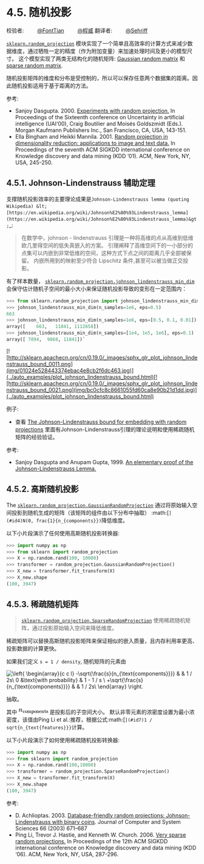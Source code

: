 # 4.5\. 随机投影

校验者:
        [@FontTian](https://github.com/FontTian)
        [@程威](https://github.com/apachecn/scikit-learn-doc-zh)
翻译者:
        [@Sehriff](https://github.com/apachecn/scikit-learn-doc-zh)

[`sklearn.random_projection`](classes.html#module-sklearn.random_projection "sklearn.random_projection") 模块实现了一个简单且高效率的计算方式来减少数据维度，通过牺牲一定的精度（作为附加变量）来加速处理时间及更小的模型尺寸。 这个模型实现了两类无结构化的随机矩阵: [Gaussian random matrix](#gaussian-random-matrix) 和 [sparse random matrix](#sparse-random-matrix).

随机投影矩阵的维度和分布是受控制的，所以可以保存任意两个数据集的距离。因此随机投影适用于基于距离的方法。

参考:

*   Sanjoy Dasgupta. 2000. [Experiments with random projection.](http://cseweb.ucsd.edu/~dasgupta/papers/randomf.pdf) In Proceedings of the Sixteenth conference on Uncertainty in artificial intelligence (UAI‘00), Craig Boutilier and Moisés Goldszmidt (Eds.). Morgan Kaufmann Publishers Inc., San Francisco, CA, USA, 143-151.
*   Ella Bingham and Heikki Mannila. 2001. [Random projection in dimensionality reduction: applications to image and text data.](http://citeseerx.ist.psu.edu/viewdoc/download?doi=10.1.1.24.5135&rep=rep1&type=pdf) In Proceedings of the seventh ACM SIGKDD international conference on Knowledge discovery and data mining (KDD ‘01). ACM, New York, NY, USA, 245-250.

## 4.5.1\. Johnson-Lindenstrauss 辅助定理

支撑随机投影效率的主要理论成果是`Johnson-Lindenstrauss lemma (quoting Wikipedia) &lt;[https://en.wikipedia.org/wiki/Johnson%E2%80%93Lindenstrauss_lemma](https://en.wikipedia.org/wiki/Johnson%E2%80%93Lindenstrauss_lemma)&gt;`_:

> 在数学中，johnson - lindenstrauss 引理是一种将高维的点从高维到低维欧几里得空间的低失真嵌入的方案。 引理阐释了高维空间下的一小部分的点集可以内嵌到非常低维的空间，这种方式下点之间的距离几乎全部被保留。 内嵌所用到的映射至少符合 Lipschitz 条件,甚至可以被当做正交投影。

有了样本数量， [`sklearn.random_projection.johnson_lindenstrauss_min_dim`](generated/sklearn.random_projection.johnson_lindenstrauss_min_dim.html#sklearn.random_projection.johnson_lindenstrauss_min_dim "sklearn.random_projection.johnson_lindenstrauss_min_dim") 会保守估计随机子空间的最小大小来保证随机投影导致的变形在一定范围内：

```py
>>> from sklearn.random_projection import johnson_lindenstrauss_min_dim
>>> johnson_lindenstrauss_min_dim(n_samples=1e6, eps=0.5)
663
>>> johnson_lindenstrauss_min_dim(n_samples=1e6, eps=[0.5, 0.1, 0.01])
array([    663,   11841, 1112658])
>>> johnson_lindenstrauss_min_dim(n_samples=[1e4, 1e5, 1e6], eps=0.1)
array([ 7894,  9868, 11841])`

```

[![http://sklearn.apachecn.org/cn/0.19.0/_images/sphx_glr_plot_johnson_lindenstrauss_bound_0011.png](img/01024e528443374ebac4e8cb2f6dc463.jpg)](../auto_examples/plot_johnson_lindenstrauss_bound.html)[![http://sklearn.apachecn.org/cn/0.19.0/_images/sphx_glr_plot_johnson_lindenstrauss_bound_0021.png](img/bc0cfc8c8661055fd60ca8e90b21d1dd.jpg)](../auto_examples/plot_johnson_lindenstrauss_bound.html)

例子:

*   查看 [The Johnson-Lindenstrauss bound for embedding with random projections](../auto_examples/plot_johnson_lindenstrauss_bound.html#sphx-glr-auto-examples-plot-johnson-lindenstrauss-bound-py) 里面有Johnson-Lindenstrauss引理的理论说明和使用稀疏随机矩阵的经验验证。

参考:

*   Sanjoy Dasgupta and Anupam Gupta, 1999. [An elementary proof of the Johnson-Lindenstrauss Lemma.](http://citeseerx.ist.psu.edu/viewdoc/download?doi=10.1.1.39.3334&rep=rep1&type=pdf)

## 4.5.2\. 高斯随机投影

The [`sklearn.random_projection.GaussianRandomProjection`](generated/sklearn.random_projection.GaussianRandomProjection.html#sklearn.random_projection.GaussianRandomProjection "sklearn.random_projection.GaussianRandomProjection") 通过将原始输入空间投影到随机生成的矩阵（该矩阵的组件由以下分布中抽取） :math:[`](#id4)N(0, frac{1}{n_{components}})`降低维度。

以下小片段演示了任何使用高斯随机投影转换器:

```py
>>> import numpy as np
>>> from sklearn import random_projection
>>> X = np.random.rand(100, 10000)
>>> transformer = random_projection.GaussianRandomProjection()
>>> X_new = transformer.fit_transform(X)
>>> X_new.shape
(100, 3947)

```

## 4.5.3\. 稀疏随机矩阵

> [`sklearn.random_projection.SparseRandomProjection`](generated/sklearn.random_projection.SparseRandomProjection.html#sklearn.random_projection.SparseRandomProjection "sklearn.random_projection.SparseRandomProjection") 使用稀疏随机矩阵，通过投影原始输入空间来降低维度。

稀疏矩阵可以替换高斯随机投影矩阵来保证相似的嵌入质量，且内存利用率更高、投影数据的计算更快。

如果我们定义 `s = 1 / density`, 随机矩阵的元素由


![\left\{
\begin{array}{c c l}
-\sqrt{\frac{s}{n_{\text{components}}}} & & 1 / 2s\\
0 &\text{with probability}  & 1 - 1 / s \\
+\sqrt{\frac{s}{n_{\text{components}}}} & & 1 / 2s\\
\end{array}
\right.](img/3e233cefc937a43bb4481dd23d728b54.jpg)


抽取。

其中 ![n_{\text{components}}](img/2f6a285b749960084841d17c3c97f2d7.jpg) 是投影后的子空间大小。 默认非零元素的浓密度设置为最小浓密度，该值由Ping Li et al.:推荐，根据公式:math:[`](#id7)1 / sqrt{n_{text{features}}}`计算。

以下小片段演示了如何使用稀疏随机投影转换器:

```py
>>> import numpy as np
>>> from sklearn import random_projection
>>> X = np.random.rand(100,10000)
>>> transformer = random_projection.SparseRandomProjection()
>>> X_new = transformer.fit_transform(X)
>>> X_new.shape
(100, 3947)

```

参考:

*   D. Achlioptas. 2003. [Database-friendly random projections: Johnson-Lindenstrauss with binary coins](www.cs.ucsc.edu/~optas/papers/jl.pdf). Journal of Computer and System Sciences 66 (2003) 671–687
*   Ping Li, Trevor J. Hastie, and Kenneth W. Church. 2006. [Very sparse random projections.](http://citeseerx.ist.psu.edu/viewdoc/download?doi=10.1.1.62.585&rep=rep1&type=pdf) In Proceedings of the 12th ACM SIGKDD international conference on Knowledge discovery and data mining (KDD ‘06). ACM, New York, NY, USA, 287-296.
